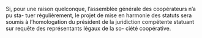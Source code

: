 Si, pour une raison quelconque, l’assemblée générale des coopérateurs n’a pu sta- tuer régulièrement, le projet de mise en harmonie des statuts sera soumis à l’homologation du président de la juridiction compétente statuant sur requête des représentants légaux de la so- ciété coopérative.